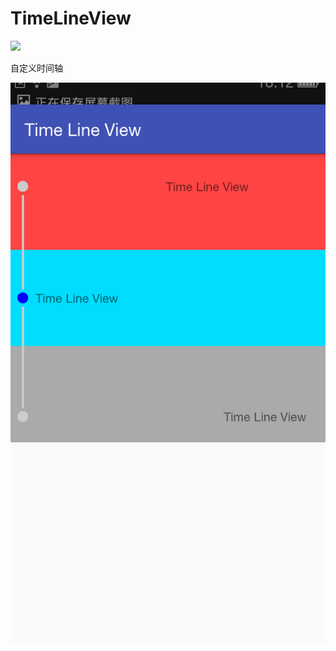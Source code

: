 # TimeLineView
[![](https://www.jitpack.io/v/zlisa/TimeLineView.svg)](https://www.jitpack.io/#zlisa/TimeLineView)

自定义时间轴

![image](http://github.com/zlisa/TimeLineView/raw/master/images/Screenshot01.png)
